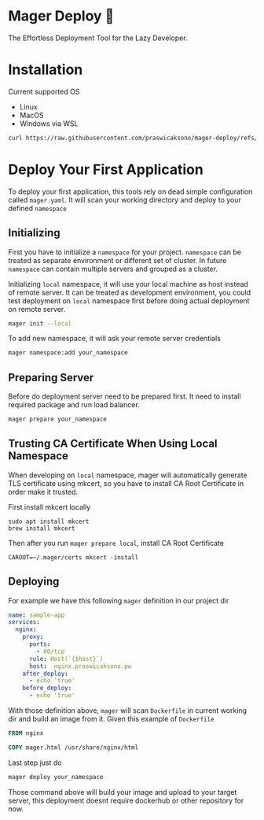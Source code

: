# Mager Deploy 🚀


The Effortless Deployment Tool for the Lazy Developer.


# Installation

Current supported OS

* Linux
* MacOS
* Windows via WSL

```sh
curl https://raw.githubusercontent.com/praswicaksono/mager-deploy/refs/heads/master/install.sh | sh
```
# Deploy Your First Application

To deploy your first application, this tools rely on dead simple configuration called `mager.yaml`.
It will scan your working directory and deploy to your defined `namespace`

## Initializing

First you have to initialize a `namespace` for your project. `namespace` can be treated as separate environment or different set of cluster. In future `namespace` can contain multiple servers and grouped as a cluster.

Initializing `local` namespace, it will use your local machine as host instead of remote server. It can be treated as development environment, you could test deployment on `local` namespace first before doing actual deployment on remote server.

```sh
mager init --local
```

To add new namespace, it will ask your remote server credentials

```sh
mager namespace:add your_namespace
```

## Preparing Server

Before do deployment server need to be prepared first. It need to install required package and run load balancer.

```sh
mager prepare your_namespace
```

## Trusting CA Certificate When Using Local Namespace

When developing on `local` namespace, mager will automatically generate TLS certificate using mkcert, so you have to install CA Root Certificate in order make it trusted.

First install mkcert locally
```shell
sudo apt install mkcert
brew install mkcert
```

Then after you run `mager prepare local`, install CA Root Certificate
```shell
CAROOT=~/.mager/certs mkcert -install
```

## Deploying

For example we have this following `mager` definition in our project dir

```yaml
name: sample-app
services:
  nginx:
    proxy:
      ports:
        - 80/tcp
      rule: Host(`{$host}`)
      host:  nginx.praswicaksono.pw
    after_deploy:
      - echo 'true'
    before_deploy:
      - echo 'true'
```

With those definition above, `mager` will scan `Dockerfile` in current working dir and build an image from it. Given this example of `Dockerfile`

```dockerfile
FROM nginx

COPY mager.html /usr/share/nginx/html
```

Last step just do

```sh
mager deploy your_namespace
```

Those command above will build your image and upload to your target server, this deployment doesnt require dockerhub or other repository for now.
